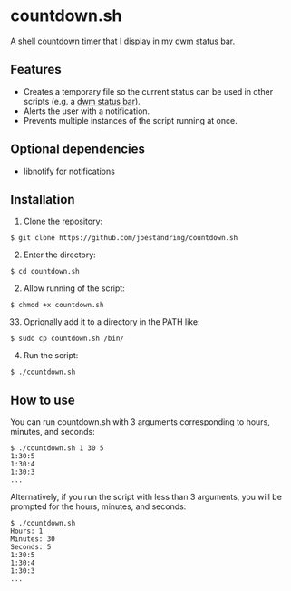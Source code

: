 # countdown.sh
A shell countdown timer that I display in my [dwm status bar](https://github.com/joestandring/dotfiles).
## Features
* Creates a temporary file so the current status can be used in other scripts (e.g. a [dwm status bar](https://github.com/joestandring/dotfiles)).
* Alerts the user with a notification.
* Prevents multiple instances of the script running at once.
## Optional dependencies
* libnotify for notifications
## Installation
1. Clone the repository:
```
$ git clone https://github.com/joestandring/countdown.sh
```
2. Enter the directory:
```
$ cd countdown.sh
```
2. Allow running of the script:
```
$ chmod +x countdown.sh
```
33. Oprionally add it to a directory in the PATH like:
```
$ sudo cp countdown.sh /bin/
```
4. Run the script:
```
$ ./countdown.sh
```
## How to use
You can run countdown.sh with 3 arguments corresponding to hours, minutes, and seconds:
```
$ ./countdown.sh 1 30 5
1:30:5
1:30:4
1:30:3
...
```
Alternatively, if you run the script with less than 3 arguments, you will be prompted for the hours, minutes, and seconds:
```
$ ./countdown.sh
Hours: 1
Minutes: 30
Seconds: 5
1:30:5
1:30:4
1:30:3
...
```
